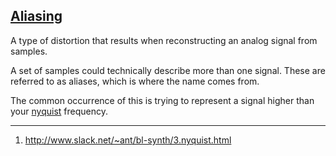## [Aliasing](#aliasing)

A type of distortion that results when reconstructing an analog signal from samples.

A set of samples could technically describe more than one signal. These are referred to as aliases, which is where the name comes from.

The common occurrence of this is trying to represent a signal higher than your [nyquist](#nyquist) frequency.

---

1. http://www.slack.net/~ant/bl-synth/3.nyquist.html
